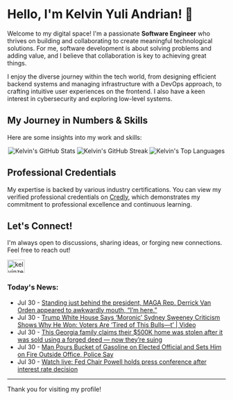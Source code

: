 # Hello, I'm Kelvin Yuli Andrian! 👋

Welcome to my digital space! I'm a passionate **Software Engineer** who thrives on building and collaborating to create meaningful technological solutions. For me, software development is about solving problems and adding value, and I believe that collaboration is key to achieving great things.

I enjoy the diverse journey within the tech world, from designing efficient backend systems and managing infrastructure with a DevOps approach, to crafting intuitive user experiences on the frontend. I also have a keen interest in cybersecurity and exploring low-level systems.

## My Journey in Numbers & Skills

Here are some insights into my work and skills:

<p align="center">
  <img src="https://github-readme-stats.vercel.app/api?username=kelvinzer0&show_icons=true&theme=radical" alt="Kelvin's GitHub Stats" />
  <img src="https://github-readme-streak-stats.herokuapp.com/?user=kelvinzer0&theme=radical" alt="Kelvin's GitHub Streak" />
  <img src="https://github-readme-stats.vercel.app/api/top-langs/?username=kelvinzer0&layout=compact&theme=radical" alt="Kelvin's Top Languages" />
</p>

## Professional Credentials

My expertise is backed by various industry certifications. You can view my verified professional credentials on [Credly](https://www.credly.com/users/kelvin-yuli-andrian/badges), which demonstrates my commitment to professional excellence and continuous learning.

## Let's Connect!

I'm always open to discussions, sharing ideas, or forging new connections. Feel free to reach out!

<p align="left">
    <a href="https://linkedin.com/in/kelvinzero" target="blank"><img align="center" src="https://cdn.jsdelivr.net/npm/simple-icons@3.0.1/icons/linkedin.svg" alt="kelvinzero" height="30" width="40" /></a>
</p>

### Today's News:

<!-- feed start -->
- Jul 30 - [Standing just behind the president, MAGA Rep. Derrick Van Orden appeared to awkwardly mouth, “I’m here.”](https://www.yahoo.com/news/videos/standing-just-behind-president-maga-211757713.html)
- Jul 30 - [Trump White House Says ‘Moronic’ Sydney Sweeney Criticism Shows Why He Won: Voters Are ‘Tired of This Bulls—t’ | Video](https://www.yahoo.com/news/articles/trump-white-house-says-moronic-205150416.html)
- Jul 30 - [This Georgia family claims their $500K home was stolen after it was sold using a forged deed — now they’re suing](https://www.yahoo.com/news/articles/georgia-family-claims-500k-home-204500806.html)
- Jul 30 - [Man Pours Bucket of Gasoline on Elected Official and Sets Him on Fire Outside Office, Police Say](https://www.yahoo.com/news/articles/man-pours-bucket-gasoline-elected-195617017.html)
- Jul 30 - [Watch live: Fed Chair Powell holds press conference after interest rate decision](https://finance.yahoo.com/news/watch-live-fed-chair-powell-holds-press-conference-after-interest-rate-decision-182229195.html)
<!-- feed end -->

---

Thank you for visiting my profile!